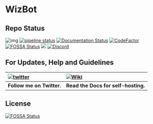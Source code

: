 # WizBot

## Repo Status

![img](https://ci.appveyor.com/api/projects/status/uuewoyb3t5f7ye4q?svg=true) [![pipeline status](https://gitlab.com/WizNet/WizBot/badges/1.9/pipeline.svg)](https://gitlab.com/WizNet/WizBot/commits/1.9) [![Documentation Status](https://readthedocs.org/projects/wizbot/badge/?version=latest)](http://wizbot.readthedocs.io/en/latest/?badge=latest) [![CodeFactor](https://www.codefactor.io/repository/github/wizkiller96/wizbot/badge)](https://www.codefactor.io/repository/github/wizkiller96/wizbot) [![FOSSA Status](https://app.fossa.io/api/projects/git%2Bgithub.com%2FWizkiller96%2FWizBot.svg?type=shield)](https://app.fossa.io/projects/git%2Bgithub.com%2FWizkiller96%2FWizBot?ref=badge_shield)
![](https://img.shields.io/website-up-down-green-red/https/wizbot.cc.svg?label=wizbot.cc) [![Discord](https://discordapp.com/api/guilds/99273784988557312/widget.png)](https://discord.gg/0YNaDOYuD5QOpeNI)

## For Updates, Help and Guidelines

| [![twitter](https://cdn.discordapp.com/attachments/155726317222887425/252192520094613504/twiter_banner.JPG)](https://twitter.com/WizBot_Dev) | [![Wiki](https://cdn.discordapp.com/attachments/266240393639755778/281920793330581506/datcord.png)](http://wizbot.readthedocs.io/en/latest/) |
| :--- | :--- |
| **Follow me on Twitter.** | **Read the Docs for self-hosting.** |

## License
[![FOSSA Status](https://app.fossa.io/api/projects/git%2Bgithub.com%2FWizkiller96%2FWizBot.svg?type=large)](https://app.fossa.io/projects/git%2Bgithub.com%2FWizkiller96%2FWizBot?ref=badge_large)
